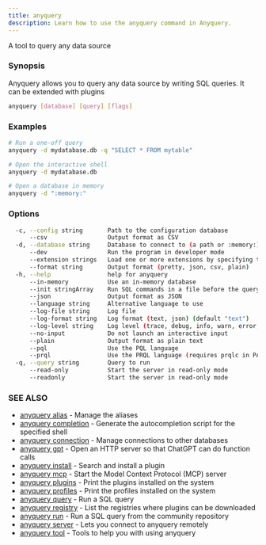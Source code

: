 ```yaml
---
title: anyquery
description: Learn how to use the anyquery command in Anyquery.
---
```


A tool to query any data source

### Synopsis

Anyquery allows you to query any data source
by writing SQL queries. It can be extended with plugins

```bash
anyquery [database] [query] [flags]
```

### Examples

```bash
# Run a one-off query
anyquery -d mydatabase.db -q "SELECT * FROM mytable"

# Open the interactive shell
anyquery -d mydatabase.db

# Open a database in memory
anyquery -d ":memory:"

```

### Options

```bash
  -c, --config string       Path to the configuration database
      --csv                 Output format as CSV
  -d, --database string     Database to connect to (a path or :memory:)
      --dev                 Run the program in developer mode
      --extension strings   Load one or more extensions by specifying their path. Separate multiple extensions with a comma.
      --format string       Output format (pretty, json, csv, plain)
  -h, --help                help for anyquery
      --in-memory           Use an in-memory database
      --init stringArray    Run SQL commands in a file before the query. You can specify multiple files.
      --json                Output format as JSON
      --language string     Alternative language to use
      --log-file string     Log file
      --log-format string   Log format (text, json) (default "text")
      --log-level string    Log level (trace, debug, info, warn, error, off) (default "info")
      --no-input            Do not launch an interactive input
      --plain               Output format as plain text
      --pql                 Use the PQL language
      --prql                Use the PRQL language (requires prqlc in PATH)
  -q, --query string        Query to run
      --read-only           Start the server in read-only mode
      --readonly            Start the server in read-only mode
```

### SEE ALSO

* [anyquery alias](../anyquery_alias)	 - Manage the aliases
* [anyquery completion](../anyquery_completion)	 - Generate the autocompletion script for the specified shell
* [anyquery connection](../anyquery_connection)	 - Manage connections to other databases
* [anyquery gpt](../anyquery_gpt)	 - Open an HTTP server so that ChatGPT can do function calls
* [anyquery install](../anyquery_install)	 - Search and install a plugin
* [anyquery mcp](../anyquery_mcp)	 - Start the Model Context Protocol (MCP) server
* [anyquery plugins](../anyquery_plugins)	 - Print the plugins installed on the system
* [anyquery profiles](../anyquery_profiles)	 - Print the profiles installed on the system
* [anyquery query](../anyquery_query)	 - Run a SQL query
* [anyquery registry](../anyquery_registry)	 - List the registries where plugins can be downloaded
* [anyquery run](../anyquery_run)	 - Run a SQL query from the community repository
* [anyquery server](../anyquery_server)	 - Lets you connect to anyquery remotely
* [anyquery tool](../anyquery_tool)	 - Tools to help you with using anyquery
